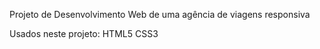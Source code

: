 Projeto de Desenvolvimento Web de uma agência de viagens responsiva

Usados neste projeto:
HTML5
CSS3
